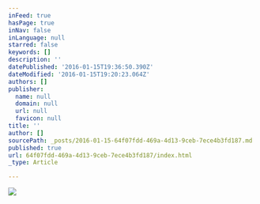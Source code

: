 ```yaml
---
inFeed: true
hasPage: true
inNav: false
inLanguage: null
starred: false
keywords: []
description: ''
datePublished: '2016-01-15T19:36:50.390Z'
dateModified: '2016-01-15T19:20:23.064Z'
authors: []
publisher:
  name: null
  domain: null
  url: null
  favicon: null
title: ''
author: []
sourcePath: _posts/2016-01-15-64f07fdd-469a-4d13-9ceb-7ece4b3fd187.md
published: true
url: 64f07fdd-469a-4d13-9ceb-7ece4b3fd187/index.html
_type: Article

---
```

![](https://the-grid-user-content.s3-us-west-2.amazonaws.com/55ce8f3b-e19d-4cd2-80a2-c64b457332cb.jpg)